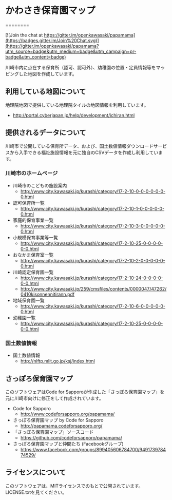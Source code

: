 # かわさき保育園マップ
========

[![Join the chat at https://gitter.im/openkawasaki/papamama](https://badges.gitter.im/Join%20Chat.svg)](https://gitter.im/openkawasaki/papamama?utm_source=badge&utm_medium=badge&utm_campaign=pr-badge&utm_content=badge)

川崎市内に点在する保育所（認可、認可外）、幼稚園の位置・定員情報等をマッピングした地図を作成しています。

## 利用している地図について

地理院地図で提供している地理院タイルの地図情報を利用しています。

- http://portal.cyberjapan.jp/help/development/ichiran.html

## 提供されるデータについて

川崎市で公開している保育所データ、および、国土数値情報ダウンロードサービスから入手できる福祉施設情報を元に独自のCSVデータを作成し利用しています。

### 川崎市のホームページ
- 川崎市のこどもの施設案内
    - http://www.city.kawasaki.jp/kurashi/category/17-2-10-0-0-0-0-0-0-0.html
- 認可保育所一覧
    - http://www.city.kawasaki.jp/kurashi/category/17-2-10-1-0-0-0-0-0-0.html
- 家庭的保育事業一覧
    - http://www.city.kawasaki.jp/kurashi/category/17-2-10-3-0-0-0-0-0-0.html
- 小規模保育事業等一覧
    - http://www.city.kawasaki.jp/kurashi/category/17-2-10-25-0-0-0-0-0-0.html
- おなかま保育室一覧
    - http://www.city.kawasaki.jp/kurashi/category/17-2-10-2-0-0-0-0-0-0.html
- 川崎認定保育園一覧
    - http://www.city.kawasaki.jp/kurashi/category/17-2-10-24-0-0-0-0-0-0.html
    - http://www.city.kawasaki.jp/259/cmsfiles/contents/0000047/47262/0410kisonnennitirann.pdf
- 地域保育園一覧
    - http://www.city.kawasaki.jp/kurashi/category/17-2-10-6-0-0-0-0-0-0.html
- 幼稚園一覧
    - http://www.city.kawasaki.jp/kurashi/category/17-2-10-25-0-0-0-0-0-0.html


### 国土数値情報

- 国土数値情報
    - http://nlftp.mlit.go.jp/ksj/index.html

## さっぽろ保育園マップ

このソフトウェアはCode for Sapporoが作成した「さっぽろ保育園マップ」を元に川崎市向けに修正をして作成されています。

- Code for Sapporo
    - http://www.codeforsapporo.org/papamama/
- さっぽろ保育園マップ by Code for Sapporo
    - http://papamama.codeforsapporo.org/
- 「さっぽろ保育園マップ」ソースコード
    - https://github.com/codeforsapporo/papamama/
-  さっぽろ保育園マップと仲間たち (Facebookグループ)
    - https://www.facebook.com/groups/899405606784700/949173978474529/

## ライセンスについて

このソフトウェアは、MITライセンスでのもとで公開されています。LICENSE.txtを見てください。
